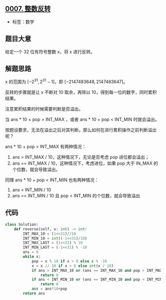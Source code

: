 ## [0007. 整数反转](https://leetcode-cn.com/problems/reverse-integer/)

- 标签：数学

## 题目大意

给定一个 32 位有符号整数 x，将 x 进行反转。

## 解题思路

x 的范围为 $[-2^{31}, 2^{31}-1]$，即 $[-2147483648 ,2147483647]$。

反转的步骤就是让 x 不断对 10 取余，再除以 10，得到每一位的数字，同时累积结果。

注意累积结果的时候需要判断是否溢出。

当 ans * 10 + pop > INT_MAX  ，或者 ans * 10 + pop < INT_MIN 时就会溢出。

按题设要求，无法在溢出之后对其判断。那么如何在进行累积操作之前判断溢出呢？

ans * 10 + pop > INT_MAX 有两种情况：

1. ans > INT_MAX / 10，这种情况下，无论是否考虑 pop 进位都会溢出；
2. ans == INT_MAX / 10，这种情况下，考虑进位，如果 pop 大于 IN_MAX 的个位数，就会导致溢出。

同理   ans * 10 + pop < INT_MIN 也有两种情况：

1. ans < INT_MIN / 10
2. ans == INT_MIN / 10 且 pop < INT_MIN 的个位数，就会导致溢出

## 代码

```Python
class Solution:
    def reverse(self, x: int) -> int:
        INT_MAX_10 = (1<<31)//10
        INT_MIN_10 = int((-1<<31)/10)
        INT_MAX_LAST = (1<<31) % 10
        INT_MIN_LAST = (-1<<31) % -10
        ans = 0
        while x:
            pop = x % 10 if x > 0 else x % -10
            x = x // 10 if x > 0 else int(x / 10)
            if ans > INT_MAX_10 or (ans == INT_MAX_10 and pop > INT_MAX_LAST):
                return 0
            if ans < INT_MIN_10 or (ans == INT_MIN_10 and pop < INT_MIN_LAST):
                return 0
            ans = ans*10+pop
        return ans
```

